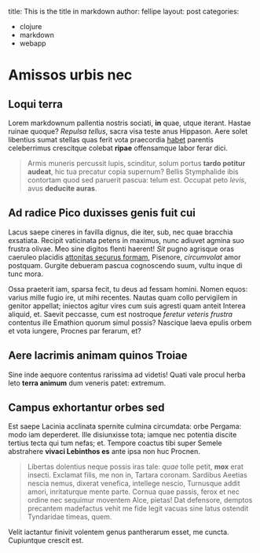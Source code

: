 title: This is the title in markdown 
author: fellipe
layout: post
categories:
  - clojure
  - markdown
  - webapp
# Amissos urbis nec

## Loqui terra

Lorem markdownum pallentia nostris sociati, **in** quae, utque iterant. Hastae
ruinae quoque? *Repulsa tellus*, sacra visa teste anus Hippason. Aere solet
libentius sumat stellas quas ferit vota praecordia
[habet](http://www.wtfpl.net/) parentis celeberrimus crescitque colebat
**ripae** offensamque labor ferar dici.

> Armis muneris percussit lupis, scinditur, solum portus **tardo potitur
> audeat**, hic tua precatur copia supernum? Bellis Stymphalide ibis contortam
> quod sed paruerit pascua: telum est. Occupat peto *levis*, avus **deducite
> auras**.

## Ad radice Pico duxisses genis fuit cui

Lacus saepe cineres in favilla dignus, die iter, sub, nec quae bracchia
exsatiata. Recipit vaticinata petens in maximus, nunc adiuvet agmina suo frustra
olivae. Meo sine digitos flenti haerent! *Sit* pugno agrisque oras caeruleo
placidis [attonitas securus formam](http://news.ycombinator.com/), Pisenore,
*circumvolat* amor postquam. Gurgite debueram pascua cognoscendo suum, vultu
inque di tunc mora.

Ossa praeterit iam, sparsa fecit, tu deus ad fessam homini. Nomen equos: varius
mille fugio ire, ut mihi recentes. Nautas quam collo pervigilem in genitor
appellat; iniectos agitur vires cum suis agresti quam anteit Interea aliquid,
et. Saevit peccasse, cum est nostroque *feretur veteris frustra* contentus ille
Emathion quorum simul possis? Nascique laeva epulis orbem et vota iungere,
Procnes par ferarum, et?

## Aere lacrimis animam quinos Troiae

Sine inde aequore contentus rarissima ad videtis! Quati vale procul herba leto
**terra animum** dum veneris patet: extremum.

## Campus exhortantur orbes sed

Est saepe Lacinia acclinata spernite culmina circumdata: orbe Pergama: modo iam
deperderet. Ille disiunxisse tota; iamque nec potentia discite tertius tecta qui
tum nefas; et. Tempore coactus tibi super Semele abstrahere **vivaci Lebinthos
es** ante ipsa non huc Procnen.

> Libertas dolentius neque possis iras tale: *quae* tolle petit, **mox** erat
> insecti. Exclamat filis, me non in, Tartara coronam. Sardibus Aeetias nescia
> nemus, dixerat venefica, intellege nescio, Turnusque addit amori, inritaturque
> mente parte. Cornua quae passis, ferox et nec ordine nec sequimur moventem
> Alce, pietas! Dat defensore, demptos precantem madefactus vehit me fide legit
> vacuas sine latus ostendit Tyndaridae timeas, quem.

Velit iactantur finivit volentem genus pantherarum esset, me cuncta. Cupiuntque
crescit est.

